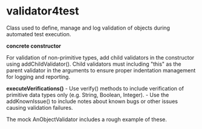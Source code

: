 # validator4test
Class used to define, manage and log validation of objects during automated test execution.

<b>concrete constructor</b>
<p>
For validation of non-primitive types, add child validators in the constructor using addChildValidator().  Child validators must including "this" as the parent validator in the arguments to ensure proper indentation management for logging and reporting.
</p>
<b>executeVerifications()</b>
 - Use verify() methods to include verification of primitive data types only (e.g. String, Boolean, Integer).
 - Use the addKnownIssue() to include notes about known bugs or other issues causing validation failures.

The mock AnObjectValidator includes a rough example of these.
